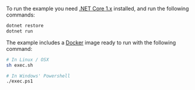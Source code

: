 To run the example you need [.NET Core 1.x](https://www.microsoft.com/net/download) installed, and run the following commands:

```bash
dotnet restore
dotnet run
```
The example includes a [Docker](https://www.docker.com) image ready to run with the following command:

```bash
# In Linux / OSX
sh exec.sh

# In Windows' Powershell
./exec.ps1
```